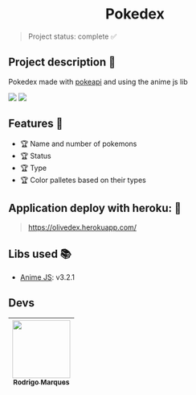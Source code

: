 <h1 align="center"> Pokedex </h1>

> Project status: complete ✅

## Project description 🎉

<p align="justify">Pokedex made with <a href="https://pokeapi.co/">pokeapi</a> and using the anime js lib </p>
<img src="https://img.shields.io/static/v1?label=javascript&message=languages&color=blue&style=flat&logo=javascript"/>
<img src="https://img.shields.io/static/v1?label=stats&message=complete&color=green&style=flat"/>

## Features 🏁

- 🏆 Name and number of pokemons
- 🏆 Status
- 🏆 Type
- 🏆 Color palletes based on their types

## Application deploy with heroku: 💨

> https://olivedex.herokuapp.com/

## Libs used 📚

- [Anime JS](https://animejs.com/): v3.2.1

## Devs

| [<img src="https://github.com/rodrigomsrocha.png" width=115 > <br> <sub> Rodrigo Marques </sub>](https://github.com/rodrigomsrocha) |
| :---------------------------------------------------------------------------------------------------------------------------------: |
